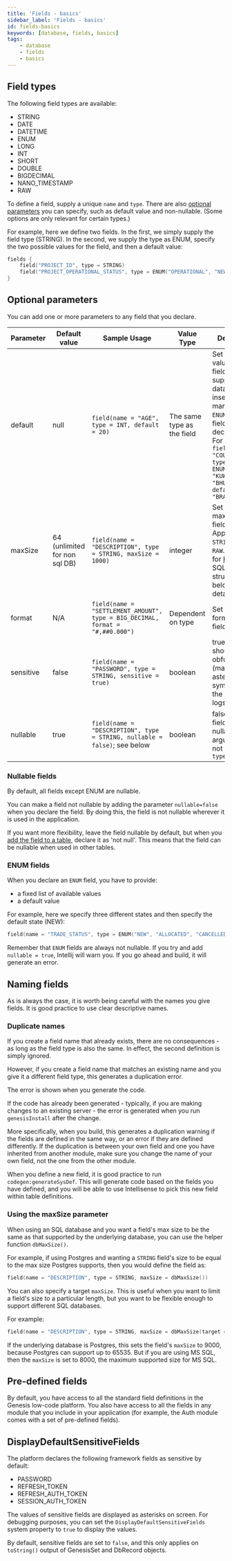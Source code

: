 ```yaml
---
title: 'Fields - basics'
sidebar_label: 'Fields - basics'
id: fields-basics
keywords: [database, fields, basics]
tags:
    - database
    - fields
    - basics
---
```




## Field types

The following field types are available:

* STRING
* DATE
* DATETIME
* ENUM
* LONG
* INT
* SHORT
* DOUBLE
* BIGDECIMAL
* NANO_TIMESTAMP
* RAW

To define a field, supply a unique `name` and `type`. There are also [optional parameters](#optional-parameters) you can specify, such as default value and non-nullable. (Some options are only relevant for certain types.)

For example, here we define two fields. In the first, we simply supply the field type (STRING). In the second, we supply the type as ENUM, specify the two possible values for the field, and then a default value:

```kotlin
fields {
    field("PROJECT_ID", type = STRING)
    field("PROJECT_OPERATIONAL_STATUS", type = ENUM("OPERATIONAL", "NEW_BUILD", default = "NEW_BUILD"))
}
```
## Optional parameters
You can add one or more parameters to any field that you declare.

| Parameter | Default value | Sample Usage | Value Type | Description |
|---|---|---|---|---|
| default | null | `field(name = "AGE", type = INT, default = 20)` | The same type as the field | Set a default value for the field where not supplied on a database insert. This is mandatory for `ENUM` inside the field declaration. For example: `field(name = "COUNTRY", type = ENUM("BRAZIL", "KUWAIT", "BHUTAN", default = "BRAZIL")` |
| maxSize | 64 (unlimited for non sql DB) | `field(name = "DESCRIPTION", type = STRING, maxSize = 1000)` | integer | Set the maxSize of a field. Applicable for `STRING`, `ENUM`, `RAW`. Needed for [HFT](../../../../getting-started/glossary/glossary/#hft) and SQL data structures. See below for more details |
| format | N/A | `field(name = "SETTLEMENT_AMOUNT", type = BIG_DECIMAL, format = "#,##0.000")` | Dependent on type | Set the valid format of a field entry  |
| sensitive | false | `field(name = "PASSWORD", type = STRING, sensitive = true)` | boolean | true if the field should be obfuscated (masked by asterisk (*) symbols) in the system logs  |
| nullable | true | `field(name = "DESCRIPTION", type = STRING, nullable = false)`; see below | boolean | false if the field is not nullable. This argument is not available if `type = ENUM` |

### Nullable fields
By default, all fields except ENUM are nullable. 

You can make a field not nullable by adding the parameter `nullable=false` when you declare the field. By doing this, the field is not nullable wherever it is used in the application.

If you want more flexibility, leave the field nullable by default, but when you [add the field to a table](../../../../database/fields-tables-views/tables/tables-basics/), declare it as 'not null'. This means that the field can be nullable when used in other tables.

### ENUM fields
When you declare an `ENUM` field, you have to provide:

- a fixed list of available values
- a default value 

For example, here we specify three different states and then specify the default state (NEW):

```kotlin
field(name = "TRADE_STATUS", type = ENUM("NEW", "ALLOCATED", "CANCELLED", default = "NEW"))
```
Remember that `ENUM` fields are always not nullable. If you try and add `nullable = true`, Intellij will warn you. If you go ahead and build, it will generate an error.

## Naming fields

As is always the case, it is worth being careful with the names you give fields. It is good practice to use clear descriptive names.

### Duplicate names

If you create a field name that already exists, there are no consequences - as long as the field type is also the same. In effect, the second definition is simply ignored.

However, if you create a field name that matches an existing name and you give it a different field type, this generates a duplication error.

The error is shown when you generate the code.

If the code has already been generated - typically, if you are making changes to an existing server - the error is generated when you run `genesisInstall` after the change.

More specifically, when you build, this generates a duplication warning if the fields are defined in the same way, or an error if they are defined differently. If the duplication is between your own field and one you have inherited from another module, make sure you change the name of your own field, not the one from the other module.

When you define a new field, it is good practice to run `codegen:generateSysDef`. This will generate code based on the fields you have defined, and you will be able to use Intellisense to pick this new field within table definitions.

### Using the maxSize parameter 

When using an SQL database and you want a field's max size to be the same as that supported by the underlying database, you can use the helper function `dbMaxSize()`.

For example, if using Postgres and wanting a `STRING` field's size to be equal to the max size Postgres supports, then you would define the field as:

```kotlin
field(name = "DESCRIPTION", type = STRING, maxSize = dbMaxSize())
```

You can also specify a target `maxSize`. This is useful when you want to limit a field's size to a particular length, but you want to be flexible enough to support different SQL databases.

For example:

```kotlin
field(name = "DESCRIPTION", type = STRING, maxSize = dbMaxSize(target = 9000))
```
If the underlying database is Postgres, this sets the field's `maxSize` to 9000, because Postgres can support up to 65535. But if you are using MS SQL, then the `maxSize` is set to 8000, the maximum supported size for MS SQL.

## Pre-defined fields

By default, you have access to all the standard field definitions in the Genesis low-code platform. You also have access to all the fields in any module that you include in your application (for example, the Auth module comes with a set of pre-defined fields).

## DisplayDefaultSensitiveFields
The platform declares the following framework fields as sensitive by default: 

- PASSWORD
- REFRESH_TOKEN
- REFRESH_AUTH_TOKEN
- SESSION_AUTH_TOKEN

The values of sensitive fields are displayed as asterisks on screen. For debugging purposes, you can set the `DisplayDefaultSensitiveFields` system property to `true` to display the values. 

By default, sensitive fields are set to `false`, and this only applies on `toString()` output of GenesisSet and DbRecord objects.


